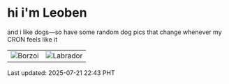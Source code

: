 # hi i'm Leoben

and i like dogs—so have some random dog pics that change whenever my CRON feels like it

|  |  |
|--------|----------|
| ![Borzoi](https://random-dog-vercel.vercel.app/api/random-borzoi?v=1753109023) | ![Labrador](https://random-dog-vercel.vercel.app/api/random-labrador?v=1753109023) |

Last updated: 2025-07-21 22:43 PHT
